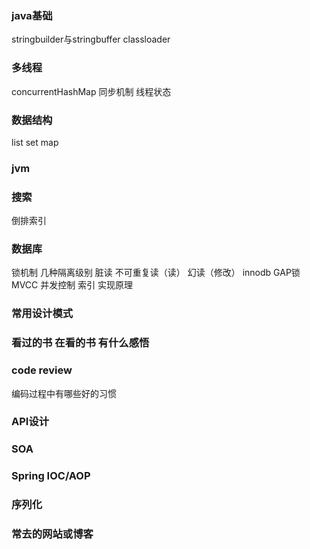 ### java基础
stringbuilder与stringbuffer classloader
### 多线程
concurrentHashMap  同步机制  线程状态
### 数据结构
list set map
### jvm
### 搜索
倒排索引
### 数据库  
锁机制  几种隔离级别  脏读  不可重复读（读） 幻读（修改）  innodb GAP锁  
MVCC 并发控制
索引 实现原理
### 常用设计模式
### 看过的书 在看的书  有什么感悟
### code review
编码过程中有哪些好的习惯
### API设计
### SOA
### Spring IOC/AOP
### 序列化
### 常去的网站或博客
